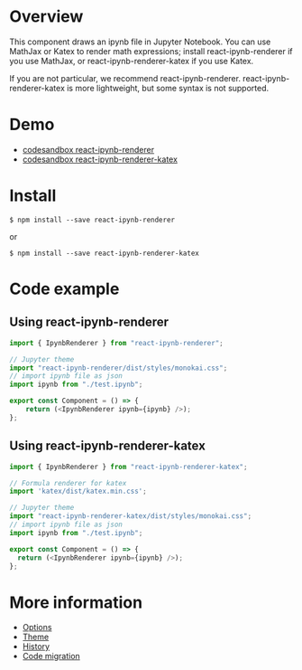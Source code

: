 # Overview

This component draws an ipynb file in Jupyter Notebook. 
You can use MathJax or Katex to render math expressions; install react-ipynb-renderer if you use MathJax, or react-ipynb-renderer-katex if you use Katex.

If you are not particular, we recommend react-ipynb-renderer.
react-ipynb-renderer-katex is more lightweight, but some syntax is not supported.

# Demo

- [codesandbox react-ipynb-renderer](https://codesandbox.io/s/react-ipynb-renderer-sample-kbu4z?file=/src/App.tsx)
- [codesandbox react-ipynb-renderer-katex](https://codesandbox.io/s/react-ipynb-renderer-katex-sample-770np1?file=/src/App.tsx)

# Install

```
$ npm install --save react-ipynb-renderer
```

or

```
$ npm install --save react-ipynb-renderer-katex
```


# Code example

## Using react-ipynb-renderer

```js
import { IpynbRenderer } from "react-ipynb-renderer";

// Jupyter theme
import "react-ipynb-renderer/dist/styles/monokai.css";
// import ipynb file as json
import ipynb from "./test.ipynb";

export const Component = () => {
    return (<IpynbRenderer ipynb={ipynb} />);
};
```

## Using react-ipynb-renderer-katex

```js
import { IpynbRenderer } from "react-ipynb-renderer-katex";

// Formula renderer for katex
import 'katex/dist/katex.min.css';

// Jupyter theme
import "react-ipynb-renderer-katex/dist/styles/monokai.css";
// import ipynb file as json
import ipynb from "./test.ipynb";

export const Component = () => {
  return (<IpynbRenderer ipynb={ipynb} />);
};
```


# More information

- [Options](./options)
- [Theme](./theme)
- [History](./history)
- [Code migration](./migration)

